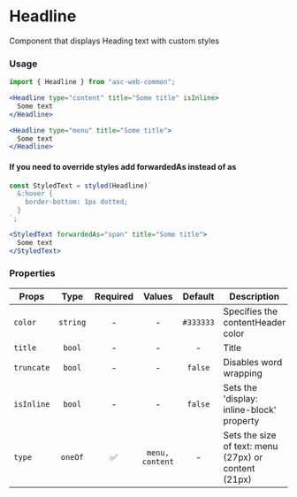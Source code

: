 # Headline

Component that displays Heading text with custom styles

### Usage

```js
import { Headline } from "asc-web-common";
```

```jsx
<Headline type="content" title="Some title" isInline>
  Some text
</Headline>
```

```jsx
<Headline type="menu" title="Some title">
  Some text
</Headline>
```

#### If you need to override styles add forwardedAs instead of as

```js
const StyledText = styled(Headline)`
  &:hover {
    border-bottom: 1px dotted;
  }
`;
```

```jsx
<StyledText forwardedAs="span" title="Some title">
  Some text
</StyledText>
```

### Properties

| Props      |   Type   | Required |     Values      |  Default  | Description                                          |
| ---------- | :------: | :------: | :-------------: | :-------: | ---------------------------------------------------- |
| `color`    | `string` |    -     |        -        | `#333333` | Specifies the contentHeader color                    |
| `title`    |  `bool`  |    -     |        -        |     -     | Title                                                |
| `truncate` |  `bool`  |    -     |        -        |  `false`  | Disables word wrapping                               |
| `isInline` |  `bool`  |    -     |        -        |  `false`  | Sets the 'display: inline-block' property            |
| `type`     | `oneOf`  |    ✅    | `menu, content` |     -     | Sets the size of text: menu (27px) or content (21px) |
